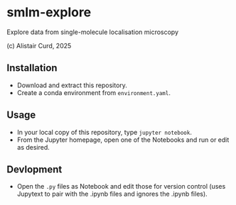 # smlm-explore
Explore data from single-molecule localisation microscopy

(c) Alistair Curd, 2025

## Installation
* Download and extract this repository.
* Create a conda environment from `environment.yaml`.

## Usage
* In your local copy of this repository, type `jupyter notebook`.
* From the Jupyter homepage, open one of the Notebooks and run or edit as desired.

## Devlopment
* Open the `.py` files as Notebook and edit those for version control (uses Jupytext to pair with the .ipynb files and ignores the .ipynb files).
